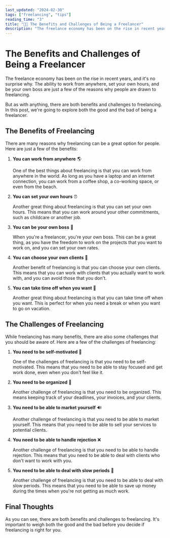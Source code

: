 ```yaml
---
last_updated: "2024-02-30"
tags: ["freelancing", "tips"]
reading_time: "3"
title: "👨‍💻 The Benefits and Challenges of Being a Freelancer"
description: "The freelance economy has been on the rise in recent years, and it's no surprise why. The ability to work from anywhere, set your own hours, and be your own boss are just a few of the reasons why people are drawn to freelancing."
---
```


# The Benefits and Challenges of Being a Freelancer

The freelance economy has been on the rise in recent years, and it's no surprise why. The ability to work from anywhere, set your own hours, and be your own boss are just a few of the reasons why people are drawn to freelancing.

But as with anything, there are both benefits and challenges to freelancing. In this post, we're going to explore both the good and the bad of being a freelancer.

## The Benefits of Freelancing

There are many reasons why freelancing can be a great option for people. Here are just a few of the benefits:

1. **You can work from anywhere** 🌎

    One of the best things about freelancing is that you can work from anywhere in the world. As long as you have a laptop and an internet connection, you can work from a coffee shop, a co-working space, or even from the beach.

2. **You can set your own hours** ⏰

    Another great thing about freelancing is that you can set your own hours. This means that you can work around your other commitments, such as childcare or another job.

3. **You can be your own boss** 💪

    When you're a freelancer, you're your own boss. This can be a great thing, as you have the freedom to work on the projects that you want to work on, and you can set your own rates.

4. **You can choose your own clients** 👋

    Another benefit of freelancing is that you can choose your own clients. This means that you can work with clients that you actually want to work with, and you can avoid those that you don't.

5. **You can take time off when you want** 🌴

    Another great thing about freelancing is that you can take time off when you want. This is perfect for when you need a break or when you want to go on vacation.

## The Challenges of Freelancing

While freelancing has many benefits, there are also some challenges that you should be aware of. Here are a few of the challenges of freelancing:

1. **You need to be self-motivated** 🚀

    One of the challenges of freelancing is that you need to be self-motivated. This means that you need to be able to stay focused and get work done, even when you don't feel like it.

2. **You need to be organized** 📝

    Another challenge of freelancing is that you need to be organized. This means keeping track of your deadlines, your invoices, and your clients.

3. **You need to be able to market yourself** 🔊

    Another challenge of freelancing is that you need to be able to market yourself. This means that you need to be able to sell your services to potential clients.

4. **You need to be able to handle rejection** ❌

    Another challenge of freelancing is that you need to be able to handle rejection. This means that you need to be able to deal with clients who don't want to work with you.

5. **You need to be able to deal with slow periods** 🐢

    Another challenge of freelancing is that you need to be able to deal with slow periods. This means that you need to be able to save up money during the times when you're not getting as much work.

## Final Thoughts

As you can see, there are both benefits and challenges to freelancing. It's important to weigh both the good and the bad before you decide if freelancing is right for you.
